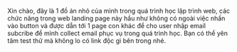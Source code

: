 Xin chào, đây là 1 đồ án nhỏ của mình trong quá trình học lập trình web, các chức năng trong web landing page này hầu như không có ngoài việc nhấn vào button và được dẫn tới 1 page con khác để cho user nhập email subcribe để mình collect email phục vụ trong quá trình học.
Bạn có thể yên tâm test thử mà không lo có link độc gì bên trong nhé. 
